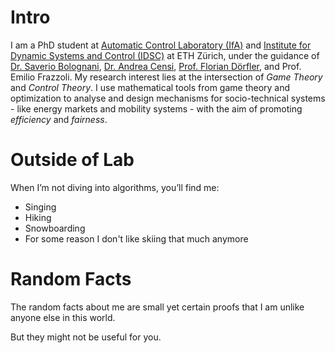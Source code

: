 # Intro

I am a PhD student at [Automatic Control Laboratory (IfA)](https://control.ee.ethz.ch/) and [Institute for Dynamic Systems and Control (IDSC)](https://idsc.ethz.ch/research-frazzoli.html) at ETH Zürich, under the guidance of [Dr. Saverio Bolognani](https://www.bsaver.io/), [Dr. Andrea Censi](https://censi.science/), [Prof. Florian Dörfler](https://sites.google.com/ethz.ch/florian/), and Prof. Emilio Frazzoli. My research interest lies at the intersection of *Game Theory* and *Control Theory*. I use mathematical tools from game theory and optimization to analyse and design mechanisms for socio-technical systems - like energy markets and mobility systems - with the aim of promoting *efficiency* and *fairness*.

# Outside of Lab

When I’m not diving into algorithms, you’ll find me:

- Singing  
- Hiking  
- Snowboarding
- For some reason I don't like skiing that much anymore

# Random Facts

The random facts about me are small yet certain proofs that I am unlike anyone else in this world.

But they might not be useful for you.
